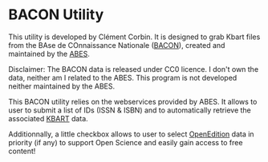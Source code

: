 # BACON Utility

This utility is developed by Clément Corbin. It is designed to grab Kbart files
from the BAse de COnnaissance Nationale ([BACON](https://bacon.abes.fr/)),
created and maintained by the [ABES](http://www.abes.fr).

Disclaimer: The BACON data is released under CC0 licence. I don't own the data,
neither am I related to the ABES. This program is not developed neither
maintained by the ABES.

This BACON utility relies on the webservices provided by ABES. It allows to user
to submit a list of IDs (ISSN & ISBN) and to automatically retrieve the
associated [KBART](https://www.niso.org/standards-committees/kbart) data.

Additionnally, a little checkbox allows to user to select [OpenEdition](https://www.openedition.org)
data in priority (if any) to support Open Science and easily gain access to free
content!
